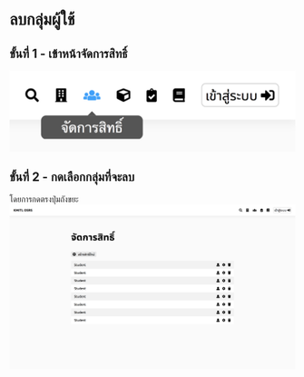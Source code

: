 # ลบกลุ่มผู้ใช้

## ขั้นที่ 1 - เข้าหน้าจัดการสิทธิ์
![](../../img/navigation-bar/permission-button.png)

## ขั้นที่ 2 - กดเลือกกลุ่มที่จะลบ 
โดยการกดตรงปุ่มถังขยะ
![](../../img/manage-role-permission/overall.png)
